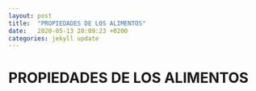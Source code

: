 ```yaml
---
layout: post
title:  "PROPIEDADES DE LOS ALIMENTOS"
date:   2020-05-13 20:09:23 +0200
categories: jekyll update
---
```


# PROPIEDADES DE LOS ALIMENTOS
